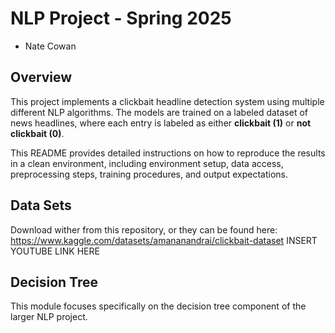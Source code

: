 # NLP Project - Spring 2025
- Nate Cowan

## Overview
This project implements a clickbait headline detection system using multiple different NLP algorithms. The models are trained on a labeled dataset of news headlines, where each entry is labeled as either **clickbait (1)** or **not clickbait (0)**.

This README provides detailed instructions on how to reproduce the results in a clean environment, including environment setup, data access, preprocessing steps, training procedures, and output expectations.

## Data Sets
Download wither from this repository, or they can be found here:
https://www.kaggle.com/datasets/amananandrai/clickbait-dataset
INSERT YOUTUBE LINK HERE

## Decision Tree
This module focuses specifically on the decision tree component of the larger NLP project.
